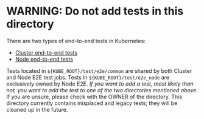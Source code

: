 # WARNING: Do not add tests in this directory

There are two types of end-to-end tests in Kubernetes:
 * [Cluster end-to-end tests](https://git.k8s.io/community/contributors/devel/sig-testing/e2e-tests.md)
 * [Node end-to-end
   tests](https://git.k8s.io/community/contributors/devel/sig-node/e2e-node-tests.md)

Tests located in `${KUBE_ROOT}/test/e2e/common` are shared by both Cluster
and Node E2E test jobs. Tests in `${KUBE_ROOT}/test/e2e_node` are exclusively
owned by Node E2E. *If you want to add a test, most likely than not, you want
to add the test to one of the two directories mentioned above.* If you are
unsure, please check with the OWNER of the directory. This directory currently
contains misplaced and legacy tests; they will be cleaned up in the future.
